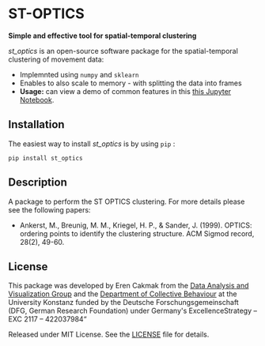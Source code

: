 # ST-OPTICS

**Simple and effective tool for spatial-temporal clustering**

*st_optics* is an open-source software package for the spatial-temporal clustering of movement data:

- Implemnted using `numpy` and `sklearn`
- Enables to also scale to memory - with splitting the data into frames
- __Usage:__ can view a demo of common features in this
[this Jupyter Notebook](/demo/demo.ipynb).

## Installation
The easiest way to install *st_optics* is by using `pip` :

    pip install st_optics

## Description

A package to perform the ST OPTICS clustering. For more details please see the following papers: 

* Ankerst, M., Breunig, M. M., Kriegel, H. P., & Sander, J. (1999). OPTICS: ordering points to identify the clustering structure. ACM Sigmod record, 28(2), 49-60.

## License
This package was developed by Eren Cakmak from the [Data Analysis and Visualization Group](https://www.vis.uni-konstanz.de/) and the [Department of Collective Behaviour](http://collectivebehaviour.com) at the University Konstanz funded by the Deutsche Forschungsgemeinschaft (DFG, German Research Foundation) under Germany's ExcellenceStrategy – EXC 2117 – 422037984“

Released under MIT License. See the [LICENSE](LICENSE) file for details.

